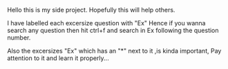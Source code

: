 Hello this is my side project.
Hopefully this will help others.

I have labelled each excersize question with "Ex" 
Hence if you wanna search any question then hit ctrl+f and search in Ex following the question number.

Also the excersizes "Ex" which has an "*" next to it ,is kinda important,
Pay attention to it and learn it properly...
